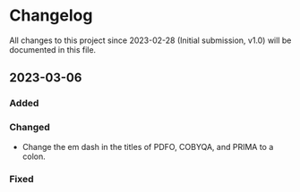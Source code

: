 # Changelog

All changes to this project since 2023-02-28 (Initial submission, v1.0) will be documented in this file.

## 2023-03-06

### Added

### Changed

- Change the em dash in the titles of PDFO, COBYQA, and PRIMA to a colon.

### Fixed

